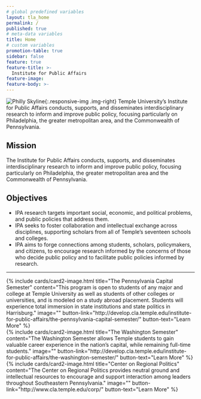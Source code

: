 ```yaml
---
# global predefined variables
layout: tla_home
permalink: /
published: true
# meta-data variables
title: Home
# custom variables
promotion-table: true
sidebar: false
feature: true
feature-title: >-
  Institute for Public Affairs
feature-image: 
feature-body: >-
---
```

![Philly Skyline]({{site.baseurl}}/media/philly_skyline120.jpeg){:.responsive-img .img-right}
Temple University’s Institute for Public Affairs conducts, supports, and disseminates interdisciplinary research to inform and improve public policy, focusing particularly on Philadelphia, the greater metropolitan area, and the Commonwealth of Pennsylvania.

## Mission
The Institute for Public Affairs conducts, supports, and disseminates interdisciplinary research to inform and improve public policy, focusing particularly on Philadelphia, the greater metropolitan area and the Commonwealth of Pennsylvania.

## Objectives
- IPA research targets important social, economic, and political problems, and public policies that address them.
- IPA seeks to foster collaboration and intellectual exchange across disciplines, supporting scholars from all of Temple’s seventeen schools and colleges.
- IPA aims to forge connections among students, scholars, policymakers, and citizens, to encourage research informed by the concerns of those who decide public policy and to facilitate public policies informed by research.

___

<div class="row row-wide">
  <div class="col m12 l4">{% include cards/card2-image.html
    title="The Pennsylvania Capital Semester"
    content="This program is open to students of any major and college at Temple University as well as students of other colleges or universities, and is modeled on a study abroad placement. Students will experience total immersion in state institutions and state politics in Harrisburg."
    image=""
    button-link="http://develop.cla.temple.edu/institute-for-public-affairs/the-pennsylvania-capital-semester/"
    button-text="Learn More" %}
  </div>
  <div class="row row-wide">
    <div class="col m12 l4">{% include cards/card2-image.html
      title="The Washington Semester"
      content="The Washington Semester allows Temple students to gain valuable career experience in the nation’s capital, while remaining full-time students."
      image=""
      button-link="http://develop.cla.temple.edu/institute-for-public-affairs/the-washington-semester/"
      button-text="Learn More" %}
    </div>
    <div class="row row-wide">
      <div class="col m12 l4">{% include cards/card2-image.html
        title="Center on Regional Politics"
        content="The Center on Regional Politics provides neutral ground and intellectual resources to encourage and support interaction among leaders throughout Southeastern Pennsylvania."
        image=""
        button-link="http://www.cla.temple.edu/corp/"
        button-text="Learn More" %}
      </div>
</div>
